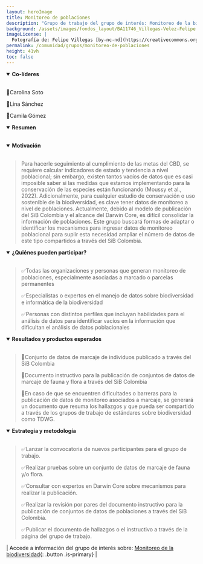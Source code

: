 ```yaml
---
layout: heroImage
title: Monitoreo de poblaciones
description: "Grupo de trabajo del grupo de interés: Monitoreo de la biodiversidad."
background: /assets/images/fondos_layout/BA11746_Villegas-Velez-Felipe.jpg
imageLicense: |
  Fotografía de: Felipe Villegas [by-nc-nd](https://creativecommons.org/licenses/by-nc-nd/2.0/) 
permalink: /comunidad/grupos/monitoreo-de-poblaciones
height: 41vh
toc: false
---
```




<details id="colideres" open>
    <summary markdown="span"><b>Co-líderes</b></summary>
<br>

<p>🔹Carolina Soto</p>
<p>🔹Lina Sánchez</p>
<p>🔹Camila Gómez</p>
</details>


<details id="resumen" open>
    <summary markdown="span"><b>Resumen</b></summary>
<br>

<blockquote>
<p></p>
</blockquote>

</details>


<details id="motivacion" open>
    <summary markdown="span"><b>Motivación</b></summary>
<br>

<blockquote>
<p>Para hacerle seguimiento al cumplimiento de las metas del CBD, se requiere calcular indicadores de estado y tendencia a nivel poblacional; sin embargo, existen tantos vacíos de datos que es casi imposible saber si las medidas que estamos implementando para la conservación de las especies  están funcionando (Moussy et al., 2022). Adicionalmente, para cualquier estudio de conservación o uso sostenible de la biodiversidad, es clave tener datos de monitoreo a nivel de poblaciones. Actualmente, debido al modelo de publicación del SiB Colombia y el alcance del Darwin Core, es difícil consolidar la información de poblaciones. Este grupo buscará formas de adaptar o identificar los mecanismos para ingresar datos de monitoreo poblacional para suplir esta necesidad ampliar el número de datos de este tipo compartidos a través del SiB Colombia.</p>
</blockquote>

</details>


<details id="participación" open>
    <summary markdown="span"><b>¿Quiénes pueden participar?</b></summary>
<br>

<blockquote>
<p>✅Todas las organizaciones y personas que generan monitoreo de poblaciones, especialmente asociadas a marcado o parcelas permanentes</p>
<p>✅Especialistas o expertos en el manejo de datos sobre biodiversidad e informática de la biodiversidad</p>
<p>✅Personas con distintos perfiles que incluyan habilidades para el análisis de datos para identificar vacíos en la información que dificultan el análisis de datos poblacionales</p>
</blockquote>

</details>

<details id="resultados" open>
    <summary markdown="span"><b>Resultados y productos esperados</b></summary>
<br>

<blockquote>
<p>🔹Conjunto de datos de marcaje de individuos publicado a través del SiB Colombia</p>
<p>🔹Documento instructivo para la publicación de conjuntos de datos de marcaje de fauna y flora a través del SiB Colombia</p>
<p>🔹En caso de que se encuentren dificultades o barreras para la publicación de datos de monitoreo asociados a marcaje, se generará un documento que resuma los hallazgos y que pueda ser compartido a través de los grupos de trabajo de estándares sobre biodiversidad como TDWG.</p>
</blockquote>

</details>


<details id="estrategia" open>
    <summary markdown="span"><b>Estrategia y metodología</b></summary>
<br>

<blockquote>
<p>✅Lanzar la convocatoria de nuevos participantes para el grupo de trabajo.</p>
<p>✅Realizar pruebas sobre un conjunto de datos de marcaje de fauna y/o flora.</p>
<p>✅Consultar con expertos en Darwin Core sobre mecanismos para realizar la publicación.</p>
<p>✅Realizar la revisión por pares del documento instructivo para la publicación de conjuntos de datos de poblaciones a través del SiB Colombia.</p>
<p>✅Publicar el documento de hallazgos o el instructivo a través de la página del grupo de trabajo.</p>
</blockquote>

</details>

| Accede a información del grupo de interés sobre: [Monitoreo de la biodiversidad](/comunidad/grupos/participar-grupos-de-interes){: .button .is-primary} |
